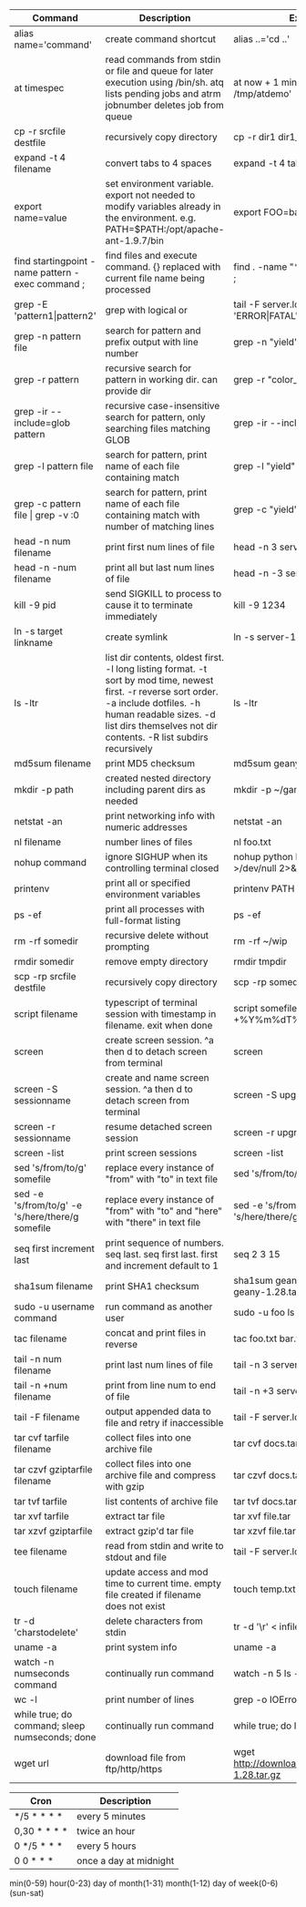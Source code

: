 Command|Description|Example
---|---|---
alias name='command'|create command shortcut|alias ..='cd ..'
at timespec|read commands from stdin or file and queue for later execution using /bin/sh. atq lists pending jobs and atrm jobnumber deletes job from queue|at now + 1 minutes <<< 'touch /tmp/atdemo'
cp -r srcfile destfile|recursively copy directory|cp -r dir1 dir1_bkup
expand -t 4 filename|convert tabs to 4 spaces|expand -t 4 tabs.txt > spaces.txt
export name=value|set environment variable. export not needed to modify variables already in the environment. e.g. PATH=$PATH:/opt/apache-ant-1.9.7/bin|export FOO=bar
find startingpoint -name pattern -exec command \;|find files and execute command. {} replaced with current file name being processed|find . -name "\*.txt" -exec touch {} \;
grep -E 'pattern1&#124;pattern2'|grep with logical or|tail -F server.log &#124; grep -E 'ERROR&#124;FATAL'
grep -n pattern file|search for pattern and prefix output with line number|grep -n "yield" \*.py
grep -r pattern|recursive search for pattern in working dir. can provide dir|grep -r "color_scheme" ~/.config
grep -ir --include=glob pattern|recursive case-insensitive search for pattern, only searching files matching GLOB|grep -ir --include="\*.py" "yield"
grep -l pattern file|search for pattern, print name of each file containing match|grep -l "yield" \*.py
grep -c pattern file &#124; grep -v :0|search for pattern, print name of each file containing match with number of matching lines|grep -c "yield" \*.py &#124; grep -v :0
head -n num filename|print first num lines of file|head -n 3 server.log
head -n -num filename|print all but last num lines of file|head -n -3 server.log
kill -9 pid|send SIGKILL to process to cause it to terminate immediately|kill -9 1234
ln -s target linkname|create symlink|ln -s server-1.0.jar server.jar
ls -ltr|list dir contents, oldest first. -l long listing format. -t sort by mod time, newest first. -r reverse sort order. -a include dotfiles. -h human readable sizes. -d list dirs themselves not dir contents. -R list subdirs recursively|ls -ltr
md5sum filename|print MD5 checksum|md5sum geany-1.28.tar.gz
mkdir -p path|created nested directory including parent dirs as needed|mkdir -p ~/games/hacx
netstat -an|print networking info with numeric addresses|netstat -an
nl filename|number lines of files|nl foo.txt
nohup command|ignore SIGHUP when its controlling terminal closed|nohup python httpsim.py >/dev/null 2>&1 &
printenv|print all or specified environment variables|printenv PATH JAVA_HOME
ps -ef|print all processes with full-format listing|ps -ef
rm -rf somedir|recursive delete without prompting|rm -rf ~/wip
rmdir somedir|remove empty directory|rmdir tmpdir
scp -rp srcfile destfile|recursively copy directory|scp -rp somedir user@dest:/path
script filename|typescript of terminal session with timestamp in filename. exit when done|script somefile_\`date +%Y%m%dT%H%M%S\`.log
screen|create screen session. ^a then d to detach screen from terminal|screen
screen -S sessionname|create and name screen session. ^a then d to detach screen from terminal|screen -S upgrade
screen -r sessionname|resume detached screen session|screen -r upgrade
screen -list|print screen sessions|screen -list
sed 's/from/to/g' somefile|replace every instance of "from" with "to" in text file|sed 's/from/to/g' somefile
sed -e 's/from/to/g' -e 's/here/there/g somefile|replace every instance of "from" with "to" and "here" with "there" in text file|sed -e 's/from/to/g' -e 's/here/there/g somefile
seq first increment last|print sequence of numbers. seq last. seq first last. first and increment default to 1|seq 2 3 15
sha1sum filename|print SHA1 checksum|sha1sum geany-1.28.tar.gz > geany-1.28.tar.gz.sha1
sudo -u username command|run command as another user|sudo -u foo ls -l
tac filename|concat and print files in reverse|tac foo.txt bar.txt > baz.txt
tail -n num filename|print last num lines of file|tail -n 3 server.log
tail -n +num filename|print from line num to end of file|tail -n +3 server.log
tail -F filename|output appended data to file and retry if inaccessible|tail -F server.log
tar cvf tarfile filename|collect files into one archive file|tar cvf docs.tar foo.ods bar.kdbx
tar czvf gziptarfile filename|collect files into one archive file and compress with gzip|tar czvf docs.tar.gz ~/Documents
tar tvf tarfile|list contents of archive file|tar tvf docs.tar.gz
tar xvf tarfile|extract tar file|tar xvf file.tar
tar xzvf gziptarfile|extract gzip'd tar file|tar xzvf file.tar.gz
tee filename|read from stdin and write to stdout and file|tail -F server.log &#124; tee test123.log
touch filename|update access and mod time to current time. empty file created if filename does not exist|touch temp.txt
tr -d 'charstodelete'|delete characters from stdin|tr -d '\r' < infile > outfile
uname -a|print system info|uname -a
watch -n numseconds command|continually run command|watch -n 5 ls -l
wc -l|print number of lines|grep -o IOError server.log &#124; wc -l
while true; do command; sleep numseconds; done|continually run command|while true; do ls -l; sleep 5; done
wget url|download file from ftp/http/https|wget http://download.geany.org/geany-1.28.tar.gz

Cron|Description
---|---
*/5 * * * *|every 5 minutes
0,30 * * * *|twice an hour
0 */5 * * *|every 5 hours
0 0 * * *|once a day at midnight

min(0-59) hour(0-23) day of month(1-31) month(1-12) day of week(0-6)(sun-sat)
